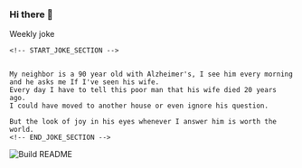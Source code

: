 ### Hi there 👋

Weekly joke

```
<!-- START_JOKE_SECTION -->


My neighbor is a 90 year old with Alzheimer's, I see him every morning and he asks me If I've seen his wife.
Every day I have to tell this poor man that his wife died 20 years ago.
I could have moved to another house or even ignore his question.

But the look of joy in his eyes whenever I answer him is worth the world.
<!-- END_JOKE_SECTION -->

```

![Build README](https://github.com/ThomasTSWD/ThomasTSWD/workflows/Build%20README/badge.svg)


